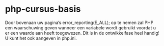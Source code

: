 # php-cursus-basis

Door bovenaan uw pagina’s error_reporting(E_ALL); op te nemen zal PHP een waarschuwing geven wanneer een variabele wordt gebruikt voordat u er een waarde aan heeft toegewezen. Dit is in de ontwikkelfase heel handig! U kunt het ook aangeven in php.ini.


